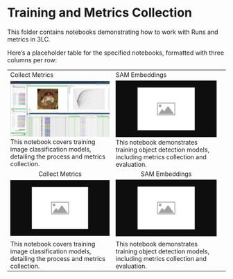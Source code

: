 # Training and Metrics Collection

This folder contains notebooks demonstrating how to work with Runs and metrics in 3LC.

Here’s a placeholder table for the specified notebooks, formatted with three columns per row:

|  |  |  |
|------------|------------|------------|
| Collect Metrics | SAM Embeddings |  |
| [![train-image-classification](../images/collect-only.png)](collect_metrics_only) <br> This notebook covers training image classification models, detailing the process and metrics collection. | [![train-object-detection](../images/placeholder.png)](train-object-detection.ipynb) <br> This notebook demonstrates training object detection models, including metrics collection and evaluation. ||
| <div align="center">Collect Metrics</div> | <div align="center">SAM Embeddings</div> |  |
| [![train-image-classification](../images/placeholder.png)](train-image-classification.ipynb) | [![train-object-detection](../images/placeholder.png)](train-object-detection.ipynb) ||
| This notebook covers training image classification models, detailing the process and metrics collection. | This notebook demonstrates training object detection models, including metrics collection and evaluation. ||

